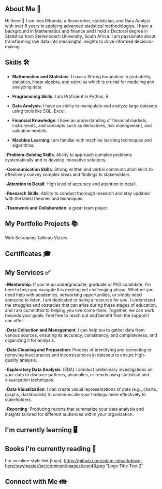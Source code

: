 ## About Me 💬

Hi there 👋 I am Ines Mbonda, a Researcher, statistician, and Data Analyst with over 6 years in applying advanced statistical methodologies. I have a background in Mathematics and finance and I hold a Doctoral degree in Statistics from Stellenbosch University, South Africa. I am passionate about transforming raw data into meaningful insights to drive informed decision-making.

## Skills 🛠️
 - **Mathematics and Statistics**: I have a Strong foundation in probability, statistics, linear algebra, and calculus which is crucial for modeling and analyzing data.
  
 - **Programming Skills**: I am Proficient in Python, R.
   
 - **Data Analysis**: I have an ability to manipulate and analyze large datasets using tools like SQL, Excel.
   
 - **Financial Knowledge**: I have an understanding of financial markets, instruments, and concepts such as derivatives, risk management, and valuation models.
   
 - **Machine Learning**:I am familiar with machine learning techniques and algorithms.
   
 -**Problem-Solving Skills**: Ability to approach complex problems systematically and to develop innovative solutions.
   
 -**Communication Skills**: Strong written and verbal communication skills to effectively convey complex ideas and findings to stakeholders.
 
 -**Attention to Detail**: High level of accuracy and attention to detail.
 
 -**Research Skills**: Ability to conduct thorough research and stay updated with the latest theories and techniques.
 
 -**Teamwork and Collaboration**: a great team player.
 
## My Portfolio Projects 📚

Web Scrapping
Tableau Vizzes
## Certificates 🎓

## My Services ✅

 -**Mentorship**: If you're an undergraduate, graduate or PhD candidate, I'm here to help you navigate this exciting yet challenging phase. Whether you need help with academics, networking opportunities, or simply need someone to listen, I am dedicated to being a resource for you. I understand the struggles and obstacles that can arise during these stages of education, and I am committed to helping you overcome them. Together, we can work towards your goals. Feel free to reach out and benefit from the support I can offer.
 
 -**Data Collection and Management**: I can help tou to gather data from various sources, ensuring its accuracy, consistency, and completeness, and organizing it for analysis.
 
 -**Data Cleaning and Preparation**: Process of identifying and correcting or removing inaccuracies and inconsistencies in datasets to ensure high-quality analysis.
 
 -**Exploratory Data Analysis**: (EDA) I conduct preliminary investigations on your data to discover patterns, anomalies, or trends using statistical and visualization techniques.
 
 -**Data Visualization**: I can create visual representations of data (e.g., charts, graphs, dashboards) to communicate your findings more effectively to stakeholders.
 
 -**Reporting**: Producing reports that summarize your data analysis and insights tailored for different audiences within your organization.
 
## I'm currently learning 🖥

## Books I'm currently reading 📖

I'm an inline-style link [logo]: https://github.com/adam-p/markdown-here/raw/master/src/common/images/icon48.png "Logo Title Text 2"

## Connect with Me 👪
